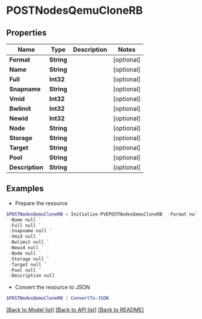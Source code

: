 # POSTNodesQemuCloneRB
## Properties

Name | Type | Description | Notes
------------ | ------------- | ------------- | -------------
**Format** | **String** |  | [optional] 
**Name** | **String** |  | [optional] 
**Full** | **Int32** |  | [optional] 
**Snapname** | **String** |  | [optional] 
**Vmid** | **Int32** |  | [optional] 
**Bwlimit** | **Int32** |  | [optional] 
**Newid** | **Int32** |  | [optional] 
**Node** | **String** |  | [optional] 
**Storage** | **String** |  | [optional] 
**Target** | **String** |  | [optional] 
**Pool** | **String** |  | [optional] 
**Description** | **String** |  | [optional] 

## Examples

- Prepare the resource
```powershell
$POSTNodesQemuCloneRB = Initialize-PVEPOSTNodesQemuCloneRB  -Format null `
 -Name null `
 -Full null `
 -Snapname null `
 -Vmid null `
 -Bwlimit null `
 -Newid null `
 -Node null `
 -Storage null `
 -Target null `
 -Pool null `
 -Description null
```

- Convert the resource to JSON
```powershell
$POSTNodesQemuCloneRB | ConvertTo-JSON
```

[[Back to Model list]](../README.md#documentation-for-models) [[Back to API list]](../README.md#documentation-for-api-endpoints) [[Back to README]](../README.md)

